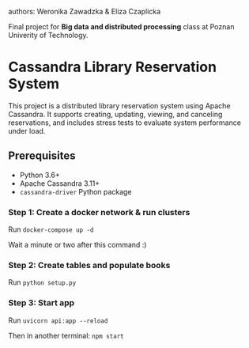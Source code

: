 authors: Weronika Zawadzka & Eliza Czaplicka

Final project for **Big data and distributed processing** class at Poznan Univerity of Technology.

# Cassandra Library Reservation System

This project is a distributed library reservation system using Apache Cassandra. It supports creating, updating, viewing, and canceling reservations, and includes stress tests to evaluate system performance under load.

## Prerequisites

- Python 3.6+
- Apache Cassandra 3.11+
- `cassandra-driver` Python package

### Step 1: Create a docker network & run clusters

Run `docker-compose up -d`

Wait a minute or two after this command :)

### Step 2: Create tables and populate books

Run `python setup.py`

### Step 3: Start app

Run `uvicorn api:app --reload`

Then in another terminal: `npm start`
